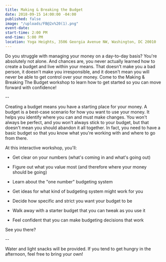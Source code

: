 ```yaml
---
title: Making & Breaking the Budget
date: 2018-09-15 14:00:00 -04:00
published: false
image: "/uploads/FB@2x%20(1).png"
event-date: 
start-time: 2:00 PM
end-time: 5:00 PM
location: Yoga Heights, 3506 Georgia Avenue NW, Washington, DC 20010
---
```


Do you struggle with managing your money on a day-to-day basis? You're absolutely not alone. And chances are, you never actually learned how to create a budget and live within your means. That doesn't make you a bad person, it doesn't make you irresponsible, and it doesn't mean you will never be able to get control over your money. Come to the Making & Breaking The Budget workshop to learn how to get started so you can move forward with confidence!

--

Creating a budget means you have a starting place for your money. A budget is a best-case scenario for how you want to use your money. It helps you identify where you can and must make changes. You won't always be perfect, and you won't always stick to your budget, but that doesn't mean you should abandon it all together. In fact, you need to have a basic budget so that you know what you're working with and where to go from there.

At this interactive workshop, you'll:

* Get clear on your numbers (what's coming in and what's going out)

* Figure out what you value most (and therefore where your money should be going)

* Learn about the "one number" budgeting system

* Get ideas for what kind of budgeting system might work for you

* Decide how specific and strict you want your budget to be

* Walk away with a starter budget that you can tweak as you use it

* Feel confident that you can make budgeting decisions that work

See you there?

--

Water and light snacks will be provided. If you tend to get hungry in the afternoon, feel free to bring your own!